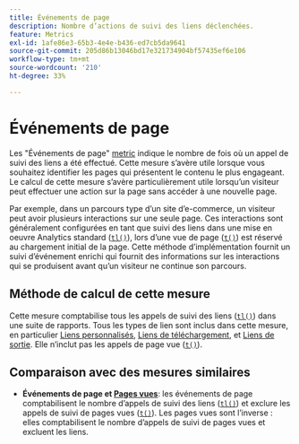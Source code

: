 ```yaml
---
title: Événements de page
description: Nombre d’actions de suivi des liens déclenchées.
feature: Metrics
exl-id: 1afe86e3-65b3-4e4e-b436-ed7cb5da9641
source-git-commit: 205d86b13046bd17e321734904bf57435ef6e106
workflow-type: tm+mt
source-wordcount: '210'
ht-degree: 33%

---
```


# Événements de page

Les &quot;Événements de page&quot; [metric](overview.md) indique le nombre de fois où un appel de suivi des liens a été effectué. Cette mesure s’avère utile lorsque vous souhaitez identifier les pages qui présentent le contenu le plus engageant. Le calcul de cette mesure s’avère particulièrement utile lorsqu’un visiteur peut effectuer une action sur la page sans accéder à une nouvelle page.

Par exemple, dans un parcours type d’un site d’e-commerce, un visiteur peut avoir plusieurs interactions sur une seule page. Ces interactions sont généralement configurées en tant que suivi des liens dans une mise en oeuvre Analytics standard ([`tl()`](/help/implement/vars/functions/tl-method.md)), lors d’une vue de page ([`t()`](/help/implement/vars/functions/t-method.md)) est réservé au chargement initial de la page. Cette méthode d’implémentation fournit un suivi d’événement enrichi qui fournit des informations sur les interactions qui se produisent avant qu’un visiteur ne continue son parcours.

## Méthode de calcul de cette mesure

Cette mesure comptabilise tous les appels de suivi des liens ([`tl()`](/help/implement/vars/functions/tl-method.md)) dans une suite de rapports. Tous les types de lien sont inclus dans cette mesure, en particulier [Liens personnalisés](../dimensions/custom-link.md), [Liens de téléchargement](../dimensions/download-link.md), et [Liens de sortie](../dimensions/exit-link.md). Elle n’inclut pas les appels de page vue ([`t()`](/help/implement/vars/functions/t-method.md)).

## Comparaison avec des mesures similaires

* **Événements de page et [Pages vues](page-views.md)**: les événements de page comptabilisent le nombre d’appels de suivi des liens ([`tl()`](/help/implement/vars/functions/tl-method.md)) et exclure les appels de suivi de pages vues ([`t()`](/help/implement/vars/functions/t-method.md)). Les pages vues sont l’inverse : elles comptabilisent le nombre d’appels de suivi de pages vues et excluent les liens.
